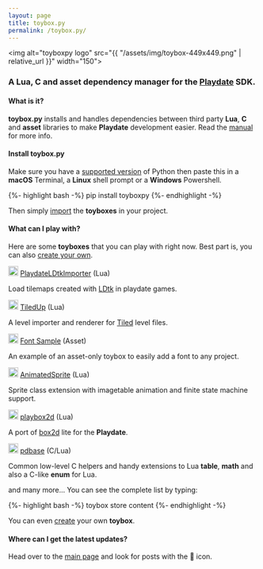 ```yaml
---
layout: page
title: toybox.py
permalink: /toybox.py/
---
```


<img alt="toyboxpy logo" src="{{ "/assets/img/toybox-449x449.png" | relative_url }}" width="150"> 

### A Lua, C and asset dependency manager for the <a href="https://play.date" target="_blank">Playdate</a> SDK.

#### What is it?

<b>toybox.py</b> installs and handles dependencies between third party <b>Lua</b>, <b>C</b> and <b>asset</b> libraries to make <b>Playdate</b> development easier. Read the <a href="https://github.com/toyboxpy/toybox.py#toyboxpy">manual</a> for more info.

#### Install toybox.py

Make sure you have a <a href="/blog/installing-python">supported version</a> of Python then paste this in a <b>macOS</b> Terminal, a <b>Linux</b> shell prompt or a <b>Windows</b> Powershell.

{%- highlight bash -%}
pip install toyboxpy
{%- endhighlight -%}

Then simply <a href="https://github.com/toyboxpy/toybox.py#using-lua-toyboxes">import</a> the <b>toyboxes</b> in your project.

#### What can I play with?

Here are some <b>toyboxes</b> that you can play with right now. Best part is, you can also <a href="https://github.com/toyboxpy/toybox.py#creating-your-own-toyboxes">create your own</a>.

<p><img alt="toyboxpy logo" src="{{ "/assets/img/toybox-449x449.png" | relative_url }}" width="20" height="20"> <a href="https://github.com/NicMagnier/PlaydateLDtkImporter">PlaydateLDtkImporter</a> (Lua)</p>
<p>Load tilemaps created with <a href="https://ldtk.io" target="_blank">LDtk</a> in playdate games.</p>
<p><img alt="toyboxpy logo" src="{{ "/assets/img/toybox-449x449.png" | relative_url }}" width="20" height="20"> <a href="https://github.com/DidierMalenfant/TiledUp">TiledUp</a> (Lua)</p>
<p>A level importer and renderer for <a href="https://mapeditor.org" target="_blank">Tiled</a> level files.</p>
<p><img alt="toyboxpy logo" src="{{ "/assets/img/toybox-449x449.png" | relative_url }}" width="20" height="20"> <a href="https://github.com/DidierMalenfant/FontSample">Font Sample</a> (Asset)</p>
<p>An example of an asset-only toybox to easily add a font to any project.</p>
<p id="title"><img alt="toyboxpy logo" src="{{ "/assets/img/toybox-449x449.png" | relative_url }}" width="20" height="20"> <a href="https://github.com/Whitebrim/AnimatedSprite">AnimatedSprite</a> (Lua)</p>
<p>Sprite class extension with imagetable animation and finite state machine support.</p>
<p><img alt="toyboxpy logo" src="{{ "/assets/img/toybox-449x449.png" | relative_url }}" width="20" height="20"> <a href="https://github.com/DidierMalenfant/playbox2d">playbox2d</a> (Lua)</p>
<p>A port of <a href="https://box2d.org" target="_blank">box2d</a> lite for the <b>Playdate</b>.</p>
<p id="title"><img alt="toyboxpy logo" src="{{ "/assets/img/toybox-449x449.png" | relative_url }}" width="20" height="20"> <a href="https://github.com/DidierMalenfant/pdbase">pdbase</a> (C/Lua)</p>
<p>Common low-level C helpers and handy extensions to Lua <b>table</b>, <b>math</b> and also a C-like <b>enum</b> for Lua.</p>

and many more... You can see the complete list by typing:

{%- highlight bash -%}
toybox store content
{%- endhighlight -%}

You can even <a href="https://github.com/toyboxpy/toybox.py#creating-your-own-toyboxes">create</a> your own <b>toybox</b>.

#### Where can I get the latest updates?

Head over to the [main page](/) and look for posts with the 🧸 icon.
